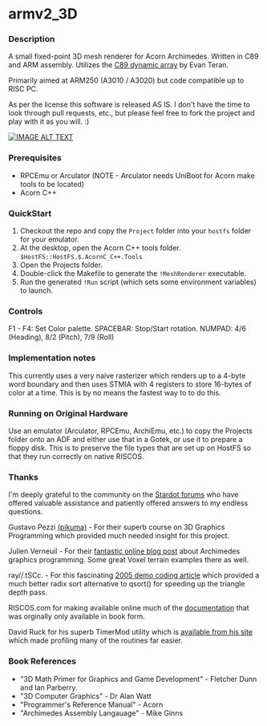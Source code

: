 # armv2_3D

### Description
A small fixed-point 3D mesh renderer for Acorn Archimedes. Written in C89 and ARM assembly. Utilizes the [C89 dynamic array](https://github.com/eteran/c-vector) by Evan Teran.

Primarily aimed at ARM250 (A3010 / A3020) but code compatible up to RISC PC.

As per the license this software is released AS IS. I don't have the time to look through pull requests, etc., but please feel free to fork the project and play with it as you will. :)

[![IMAGE ALT TEXT](http://img.youtube.com/vi/HoJ2emDg2gI/0.jpg)](http://www.youtube.com/watch?v=HoJ2emDg2gI "Video Title")

### Prerequisites
- RPCEmu or Arculator (NOTE - Arculator needs UniBoot for Acorn make tools to be located)
- Acorn C++ 

### QuickStart
1. Checkout the repo and copy the `Project` folder into your `hostfs` folder for your emulator.
2. At the desktop, open the Acorn C++ tools folder. `$HostFS::HostFS.$.AcornC_C++.Tools`
3. Open the Projects folder.
4. Double-click the Makefile to generate the `!MeshRenderer` executable.
5. Run the generated `!Run` script (which sets some environment variables) to launch.

### Controls
F1 - F4: Set Color palette.
SPACEBAR: Stop/Start rotation.
NUMPAD: 4/6 (Heading), 8/2 (Pitch), 7/9 (Roll)

### Implementation notes
This currently uses a very naive rasterizer which renders up to a 4-byte word boundary and then uses STMIA with 4 registers to store 16-bytes of color at a time. This is by no means the fastest way to to do this.

### Running on Original Hardware
Use an emulator (Arculator, RPCEmu, ArchiEmu, etc.) to copy the Projects folder onto an ADF and either use that in a Gotek, or use it to prepare a floppy disk. This is to preserve the file types that are set up on HostFS so that they run correctly on native RISCOS. 

### Thanks

I'm deeply grateful to the community on the [Stardot forums](https://stardot.org.uk/forums) who have offered valuable assistance and patiently offered answers to my endless questions. 

Gustavo Pezzi [(pikuma)](https://pikuma.com/) - For their superb course on 3D Graphics Programming which provided much needed insight for this project.

Julien Verneuil - For their [fantastic online blog post](https://www.onirom.fr/wiki/blog/30-04-2022_Archimedes-ARM2-Graphics-Programming/) about Archimedes graphics programming. Some great Voxel terrain examples there as well.

ray//.tSCc. - For this fascinating [2005 demo coding article](http://alive.atari.org/alive11/frstclip.php) which provided a much better radix sort alternative to qsort() for speeding up the triangle depth pass.

RISCOS.com for making available online much of the [documentation](http://www.riscos.com/support/developers/) that was orginally only available in book form.

David Ruck for his superb TimerMod utility which is [available from his site](https://armclub.org.uk/free/) which made profiling many of the routines far easier.

### Book References

- "3D Math Primer for Graphics and Game Development" - Fletcher Dunn and Ian Parberry.
- "3D Computer Graphics" - Dr Alan Watt
- "Programmer's Reference Manual" - Acorn
- "Archimedes Assembly Langauage" - Mike Ginns



